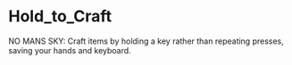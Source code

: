 # Hold_to_Craft
NO MANS SKY: Craft items by holding a key rather than repeating presses, saving your hands and keyboard. 
